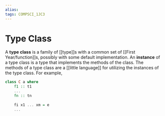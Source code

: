```yaml
---
alias:
tags: COMPSCI_1JC3
---
```

# Type Class
A **type class** is a family of [[type]]s with a common set of [[First Year/function]]s, possibly with some default implementation. An **instance** of a type class is a type that implements the methods of the class. The methods of a type class are a [[little language]] for utilizing the instances of the type class. For example,

```haskell
class C a where
	f1 :: t1
	...
	fn :: tn
	
	fi x1 ... xm = e
	...
```